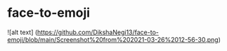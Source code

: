 # face-to-emoji
![alt text]
(https://github.com/DikshaNegi13/face-to-emoji/blob/main/Screenshot%20from%202021-03-26%2012-56-30.png)
